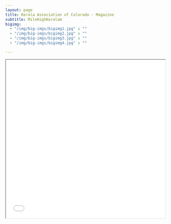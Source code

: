 ```yaml
---
layout: page
title: Kerala Association of Colorado - Magazine
subtitle: MileHighKeralam
bigimg:
  - "/img/big-imgs/bigimg1.jpg" : ""
  - "/img/big-imgs/bigimg2.jpg" : ""
  - "/img/big-imgs/bigimg3.jpg" : ""
  - "/img/big-imgs/bigimg4.jpg" : ""

---
```


<iframe title="MileHighKeralam- KAOC Magazine - Vol1" src="/milehighkerala/MileHighKeralam_20181214_vol1.pdf" width="100%" height="500px">
This browser does not support PDFs. Please download the PDF to view it
  <a href="/milehighkerala/MileHighKeralam_20181214_vol1.pdf">Download PDF </a></iframe>
